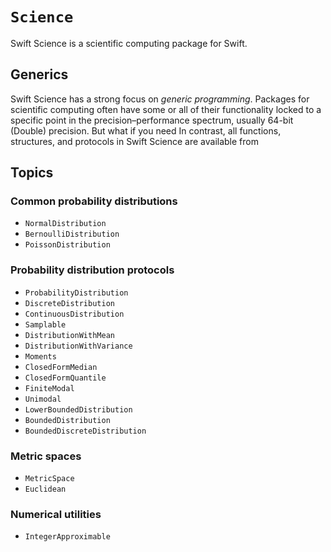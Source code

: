 # ``Science``
Swift Science is a scientific computing package for Swift.

## Generics
Swift Science has a strong focus on *generic programming*. Packages for scientific computing often have some or all of their functionality locked to a specific point in the 
precision–performance spectrum, usually 64-bit (Double) precision. But what if you need 
In contrast, all functions,
structures, and protocols in Swift Science are available from

<!-- ## Overview -->

## Topics

### Common probability distributions
- ``NormalDistribution``
- ``BernoulliDistribution``
- ``PoissonDistribution``

### Probability distribution protocols
- ``ProbabilityDistribution``
- ``DiscreteDistribution``
- ``ContinuousDistribution``
- ``Samplable``
- ``DistributionWithMean``
- ``DistributionWithVariance``
- ``Moments``
- ``ClosedFormMedian``
- ``ClosedFormQuantile``
- ``FiniteModal``
- ``Unimodal``
- ``LowerBoundedDistribution``
- ``BoundedDistribution``
- ``BoundedDiscreteDistribution``

### Metric spaces
- ``MetricSpace``
- ``Euclidean``

### Numerical utilities
- ``IntegerApproximable``
